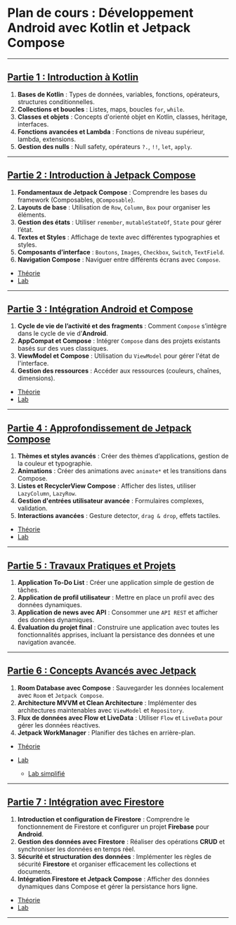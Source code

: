 
# Plan de cours : Développement Android avec Kotlin et Jetpack Compose

---

## [Partie 1 : Introduction à Kotlin](./PART_01/THEORY/README.md)

1. **Bases de Kotlin** : Types de données, variables, fonctions, opérateurs, structures conditionnelles.
2. **Collections et boucles** : Listes, maps, boucles `for`, `while`.
3. **Classes et objets** : Concepts d'orienté objet en Kotlin, classes, héritage, interfaces.
4. **Fonctions avancées et Lambda** : Fonctions de niveau supérieur, lambda, extensions.
5. **Gestion des nulls** : Null safety, opérateurs `?.`, `!!`, `let`, `apply`.

---

## [Partie 2 : Introduction à Jetpack Compose](./PART_02/)

1. **Fondamentaux de Jetpack Compose** : Comprendre les bases du framework (Composables, `@Composable`).
2. **Layouts de base** : Utilisation de `Row`, `Column`, `Box` pour organiser les éléments.
3. **Gestion des états** : Utiliser `remember`, `mutableStateOf`, `State` pour gérer l’état.
4. **Textes et Styles** : Affichage de texte avec différentes typographies et styles.
5. **Composants d’interface** : `Boutons`, `Images`, `Checkbox`, `Switch`, `TextField`.
6. **Navigation Compose** : Naviguer entre différents écrans avec `Compose`.

- [Théorie](./PART_02/THEORY/README.md)
- [Lab](./PART_02/LABS/LAB_00.md)

---

## [Partie 3 : Intégration Android et Compose](./PART_03/)

1. **Cycle de vie de l’activité et des fragments** : Comment `Compose` s’intègre dans le cycle de vie d’**Android**.
2. **AppCompat et Compose** : Intégrer `Compose` dans des projets existants basés sur des vues classiques.
3. **ViewModel et Compose** : Utilisation du `ViewModel` pour gérer l'état de l'interface.
4. **Gestion des ressources** : Accéder aux ressources (couleurs, chaînes, dimensions).

- [Théorie](./PART_03/THEORY/README.md)
- [Lab](./PART_03/LABS/LAB_00.md)
  
---

## [Partie 4 : Approfondissement de Jetpack Compose](./PART_04/)

1. **Thèmes et styles avancés** : Créer des thèmes d’applications, gestion de la couleur et typographie.
2. **Animations** : Créer des animations avec `animate*` et les transitions dans Compose.
3. **Listes et RecyclerView Compose** : Afficher des listes, utiliser `LazyColumn`, `LazyRow`.
4. **Gestion d'entrées utilisateur avancée** : Formulaires complexes, validation.
5. **Interactions avancées** : Gesture detector, `drag & drop`, effets tactiles.

- [Théorie](./PART_04/THEORY/README.md)
- [Lab](./PART_04/LABS/LAB_00.md)
  
---

## [Partie 5 : Travaux Pratiques et Projets](./PART_05/THEORY_LABS/THEORY_LAB_00.md)

1. **Application To-Do List** : Créer une application simple de gestion de tâches.
2. **Application de profil utilisateur** : Mettre en place un profil avec des données dynamiques.
3. **Application de news avec API** : Consommer une `API REST` et afficher des données dynamiques.
4. **Évaluation du projet final** : Construire une application avec toutes les fonctionnalités apprises, incluant la persistance des données et une navigation avancée.

---

## [Partie 6 : Concepts Avancés avec Jetpack](./PART_06/)

1. **Room Database avec Compose** : Sauvegarder les données localement avec `Room` et `Jetpack Compose`.
2. **Architecture MVVM et Clean Architecture** : Implémenter des architectures maintenables avec `ViewModel` et `Repository`.
3. **Flux de données avec Flow et LiveData** : Utiliser `Flow` et `LiveData` pour gérer les données réactives.
4. **Jetpack WorkManager** : Planifier des tâches en arrière-plan.

- [Théorie](./PART_06/THEORY/README.md)
- [Lab](./PART_06/LABS/LAB_00.md)
  
  - [Lab simplifié](./PART_06/LABS/LAB_00.md) 
  
---

## [Partie 7 : Intégration avec Firestore](./PART_07/)

1. **Introduction et configuration de Firestore** : Comprendre le fonctionnement de Firestore et configurer un projet **Firebase** pour **Android**.
2. **Gestion des données avec Firestore** : Réaliser des opérations **CRUD** et synchroniser les données en temps réel.
3. **Sécurité et structuration des données** : Implémenter les règles de sécurité **Firestore** et organiser efficacement les collections et documents.
4. **Intégration Firestore et Jetpack Compose** : Afficher des données dynamiques dans Compose et gérer la persistance hors ligne.

- [Théorie](./PART_07/THEORY/README.md)
- [Lab](./PART_07/LABS/README.md)

---